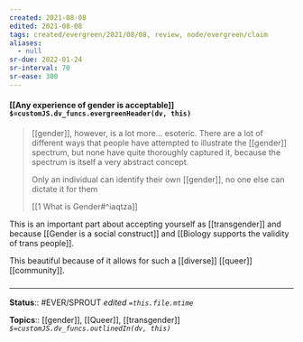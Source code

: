 ```yaml
---
created: 2021-08-08
edited: 2021-08-08
tags: created/evergreen/2021/08/08, review, node/evergreen/claim
aliases:
  - null
sr-due: 2022-01-24
sr-interval: 70
sr-ease: 300
---
```


#### [[Any experience of gender is acceptable]] `$=customJS.dv_funcs.evergreenHeader(dv, this)`

> [[gender]], however, is a lot more… esoteric. There are a lot of different ways that people have attempted to illustrate the [[gender]] spectrum, but none have quite thoroughly captured it, because the spectrum is itself a very abstract concept.
> 
> Only an individual can identify their own [[gender]], no one else can dictate it for them
> 
> [[1 What is Gender#^iaqtza]]

This is an important part about accepting yourself as [[transgender]] and because [[Gender is a social construct]] and [[Biology supports the validity of trans people]].

This beautiful because of it allows for such a [[diverse]] [[queer]] [[community]].

### <hr class="footnote"/>

**Status**:: #EVER/SPROUT
*edited `=this.file.mtime`*

**Topics**:: [[gender]], [[Queer]], [[transgender]]
*`$=customJS.dv_funcs.outlinedIn(dv, this)`*
